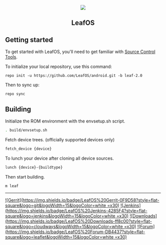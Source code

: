 <p style="text-align:center">
    <img src="https://i.imgur.com/eqo9jYN.png"/>
</p>
<h2 style="text-align:center">LeafOS</h2>

Getting started
---------------
To get started with LeafOS, you'll need to get familiar with [Source Control Tools](https://source.android.com/setup/develop).

To initialize your local repository, use this command:
```
repo init -u https://github.com/LeafOS/android.git -b leaf-2.0
```
Then to sync up:
```
repo sync
```

Building
--------
Initialize the ROM environment with the envsetup.sh script.
```bash
. build/envsetup.sh
```

Fetch device trees. (officially supported devices only)
```bash
fetch_device {device}
```

To lunch your device after cloning all device sources.
```bash
lunch {device}-{buildtype}
```

Then start building.
```bash
m leaf
```
---
[![Gerrit](https://img.shields.io/badge/LeafOS%20Gerrit-0F9D58?style=flat-square&logo=git&logoWidth=15&logoColor=white =x30)](https://review.leafos.org) [![Jenkins](https://img.shields.io/badge/LeafOS%20Jenkins-4285F4?style=flat-square&logo=jenkins&logoWidth=15&logoColor=white =x30)](https://ci.leafos.org) [![Downloads](https://img.shields.io/badge/LeafOS%20Downloads-ff8c00?style=flat-square&logo=cloudways&logoWidth=15&logoColor=white =x30)](https://dl.leafos.org) [![Forum](https://img.shields.io/badge/LeafOS%20Forum-DB4437?style=flat-square&logo=leaflet&logoWidth=15&logoColor=white =x30)](https://forum.leafos.org)